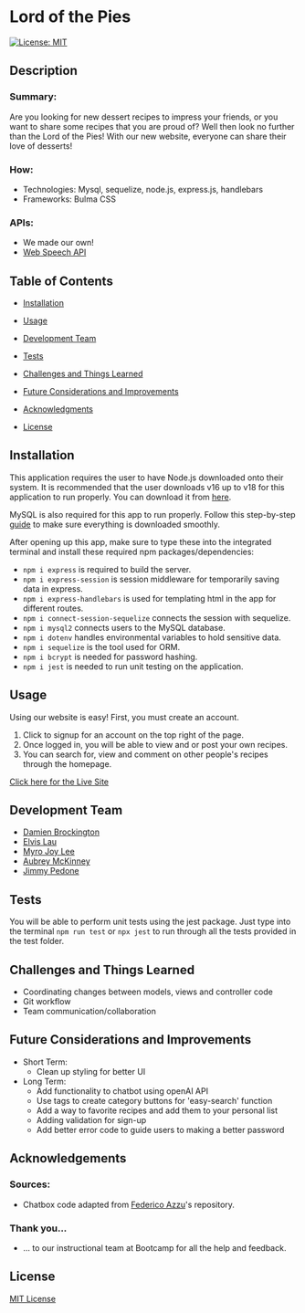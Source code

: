 # Lord of the Pies

  [![License: MIT](https://img.shields.io/badge/License-MIT-yellow.svg)](https://opensource.org/licenses/MIT)
  ## Description

  ### Summary:

  Are you looking for new dessert recipes to impress your friends, or you want to share some recipes that you are proud of? Well then look no further than the Lord of the Pies! With our new website, everyone can share their love of desserts!

  ### How:
  - Technologies: Mysql, sequelize, node.js, express.js, handlebars
  - Frameworks: Bulma CSS

  ### APIs:
  - We made our own! 
  - [Web Speech API](https://developer.mozilla.org/en-US/docs/Web/API/Web_Speech_API/Using_the_Web_Speech_API)

  ## Table of Contents

  - [Installation](#installation)

  - [Usage](#usage)

  - [Development Team](#development-team)

  - [Tests](#tests)

  - [Challenges and Things Learned](#challenges-and-things-learned)
  
  - [Future Considerations and Improvements](#future-considerations-and-improvements)

  - [Acknowledgments](#acknowledgements)
  
  - [License](#license)


  ## Installation

  This application requires the user to have Node.js downloaded onto their system. It is recommended that the user downloads v16 up to v18 for this application to run properly. You can download it from [here](https://nodejs.org/en/blog/release/v16.16.0).

  MySQL is also required for this app to run properly. Follow this step-by-step [guide](https://coding-boot-camp.github.io/full-stack/mysql/mysql-installation-guide) to make sure everything is downloaded smoothly.

  After opening up this app, make sure to type these into the integrated terminal and install these required npm packages/dependencies: 
  - `npm i express` is required to build the server.
  - `npm i express-session` is session middleware for temporarily saving data in express.
  - `npm i express-handlebars` is used for templating html in the app for different routes.
  - `npm i connect-session-sequelize` connects the session with sequelize.
  - `npm i mysql2` connects users to the MySQL database.
  - `npm i dotenv` handles environmental variables to hold sensitive data.
  - `npm i sequelize` is the tool used for ORM.
  - `npm i bcrypt` is needed for password hashing.
  - `npm i jest` is needed to run unit testing on the application.


  ## Usage

  Using our website is easy! First, you must create an account.
  1. Click to signup for an account on the top right of the page. 
  2. Once logged in, you will be able to view and or post your own recipes.
  3. You can search for, view and comment on other people's recipes through the homepage. 

  [Click here for the Live Site](https://lord-of-the-pies-f3c957a9b4a8.herokuapp.com/)


  ## Development Team

  - [Damien Brockington](https://github.com/damez21)
  - [Elvis Lau](https://github.com/elvislau74)
  - [Myro Joy Lee](https://github.com/myrojoylee)
  - [Aubrey McKinney](https://github.com/shadowasders)
  - [Jimmy Pedone](https://github.com/JimmyPedone)


  ## Tests

  You will be able to perform unit tests using the jest package. Just type into the terminal `npm run test` or `npx jest` to run through all the tests provided in the test folder.


  ## Challenges and Things Learned

  - Coordinating changes between models, views and controller code
  - Git workflow
  - Team communication/collaboration

  ## Future Considerations and Improvements

  - Short Term:
    - Clean up styling for better UI
  - Long Term: 
    - Add functionality to chatbot using openAI API
    - Use tags to create category buttons for 'easy-search' function
    - Add a way to favorite recipes and add them to your personal list
    - Adding validation for sign-up
    - Add better error code to guide users to making a better password


  ## Acknowledgements
  ### Sources:
  - Chatbox code adapted from [Federico Azzu](https://github.com/federicoazzu/mscbot)'s repository.

  ### Thank you...
  - ... to our instructional team at Bootcamp for all the help and feedback.


  ## License

  [MIT License](https://opensource.org/licenses/MIT)